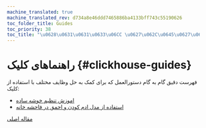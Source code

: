 ```yaml
---
machine_translated: true
machine_translated_rev: d734a8e46ddd7465886ba4133bff743c55190626
toc_folder_title: Guides
toc_priority: 38
toc_title: "\u0628\u0631\u0631\u0633\u06CC \u0627\u062C\u0645\u0627\u0644\u06CC"
---
```


# راهنماهای کلیک {#clickhouse-guides}

فهرست دقیق گام به گام دستورالعمل که برای کمک به حل وظایف مختلف با استفاده از کلیک:

-   [اموزش تنظیم خوشه ساده](../getting_started/tutorial.md)
-   [استفاده از مدل ادم کودن و احمق در فاحشه خانه](apply_catboost_model.md)

[مقاله اصلی](https://clickhouse.tech/docs/en/guides/) <!--hide-->
